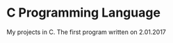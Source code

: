 C Programming Language
=====================
My projects in C. The first program written on 2.01.2017